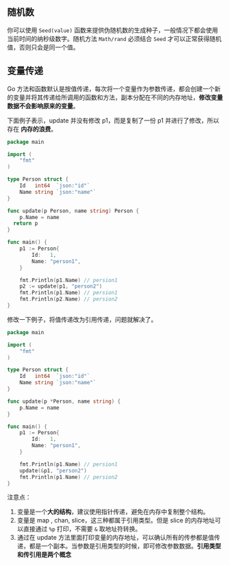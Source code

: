 ## 随机数

你可以使用 `Seed(value)` 函数来提供伪随机数的生成种子，一般情况下都会使用当前时间的纳秒级数字。随机方法 `Math/rand` 必须结合 `Seed` 才可以正常获得随机值，否则只会是同一个值。

## 变量传递

Go 方法和函数默认是按值传递，每次将一个变量作为参数传递，都会创建一个新的变量并将其传递给所调用的函数和方法，副本分配在不同的内存地址，**修改变量数据不会影响原来的变量**。

下面例子表示，update 并没有修改 p1，而是复制了一份 p1 并进行了修改，所以存在 **内存的浪费**。

```go
package main

import (
	"fmt"
)

type Person struct {
	Id   int64  `json:"id"`
	Name string `json:"name"`
}

func update(p Person, name string) Person {
	p.Name = name
  return p
}

func main() {
	p1 := Person{
		Id:   1,
		Name: "person1",
	}

	fmt.Println(p1.Name) // persion1
	p2 := update(p1, "person2")
	fmt.Println(p1.Name) // persion1
	fmt.Println(p2.Name) // persion2
}

```

修改一下例子，将值传递改为引用传递，问题就解决了。

```go
package main

import (
	"fmt"
)

type Person struct {
	Id   int64  `json:"id"`
	Name string `json:"name"`
}

func update(p *Person, name string) {
	p.Name = name
}

func main() {
	p1 := Person{
		Id:   1,
		Name: "person1",
	}

	fmt.Println(p1.Name) // persion1
	update(&p1, "person2")
	fmt.Println(p1.Name) // persion2
}

```

注意点：

1. 变量是一个**大的结构**，建议使用指针传递，避免在内存中复制整个结构。
2. 变量是 map , chan, slice，这三种都属于引用类型。但是 slice 的内存地址可以直接通过 `%p` 打印，不需要 `&` 取地址符转换。
3. 通过在 update 方法里面打印变量的内存地址，可以确认所有的传参都是值传递，都是一个副本。当参数是引用类型的时候，即可修改参数数据。**引用类型和传引用是两个概念**
